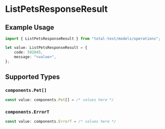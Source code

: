 # ListPetsResponseResult

## Example Usage

```typescript
import { ListPetsResponseResult } from "total-test/models/operations";

let value: ListPetsResponseResult = {
    code: 592845,
    message: "<value>",
};
```

## Supported Types

### `components.Pet[]`

```typescript
const value: components.Pet[] = /* values here */
```

### `components.ErrorT`

```typescript
const value: components.ErrorT = /* values here */
```

